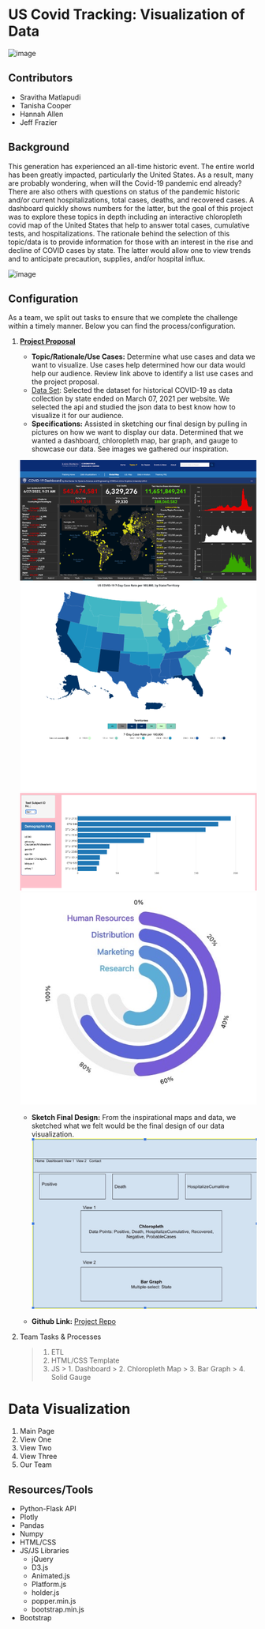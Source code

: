 # US Covid Tracking: Visualization of Data
![image](https://user-images.githubusercontent.com/99145651/176567986-d8595f34-1a78-4657-877f-0c4122dd23a0.png)

## Contributors 
- Sravitha Matlapudi
- Tanisha Cooper
- Hannah Allen
- Jeff Frazier

## Background
This generation has experienced an all-time historic event. The entire world has been greatly impacted, particularly the United States. As a result, many are probably wondering, when will the Covid-19 pandemic end already? There are also others with questions on status of the pandemic historic and/or current hospitalizations, total cases, deaths, and recovered cases. A dashboard quickly shows numbers for the latter, but the goal of this project was to explore these topics in depth including an interactive chloropleth covid map of the United States that help to answer total cases, cumulative tests, and hospitalizations. The rationale behind the selection of this topic/data is to provide information for those with an interest in the rise and decline of COVID cases by state. The latter would allow one to view trends and to anticipate precaution, supplies, and/or hospital influx.

![image](https://user-images.githubusercontent.com/99145651/178017741-bcd00d97-fb85-4895-9e14-a08452d3c581.png)


## Configuration

As a team, we split out tasks to ensure that we complete the challenge within a timely manner. Below you can find the process/configuration. 

1. **[Project Proposal](https://docs.google.com/document/d/1EkK7s-hrbfpuLD8JQimp48hNTOVaU1L6Duz4obrLrRY/edit)**
    * **Topic/Rationale/Use Cases:** Determine what use cases and data we want to visualize. Use cases help determined how our data would help our audience. Review link above to identify a list use cases and the project proposal. 
    * [Data Set](./Data/covid_data.json): Selected the dataset for historical COVID-19 as data collection by state ended on March 07, 2021 per website. We selected the api and studied the json data to best know how to visualize it for our audience.
    * **Specifications:** Assisted in sketching our final design by pulling in pictures on how we want to display our data. Determined that we wanted a dashboard, chloropleth map, bar graph, and gauge to showcase our data. See images we gathered our inspiration. 

    ![Dashboard](./getbootstrap.com/Images/dashboard_img.png)
    ![Chloropleth Map](./getbootstrap.com/Images/carousel_img_us_map.png)
    ![Bar Graph](./getbootstrap.com/Images/bar_img.png)
    ![AmChart Guage](./getbootstrap.com/Images/amChart_img.jpg)
    * **Sketch Final Design:** From the inspirational maps and data, we sketched what we felt would be the final design of our data visualization. 
    ![Final Sketch](./getbootstrap.com/Images/final_sketch.jpg)

    * **Github Link:** [Project Repo](https://github.com/sravitham/US_Covid_Tracking.git)
    
2. Team Tasks & Processes
   > 1. ETL
   > 2. HTML/CSS Template
   > 3. JS
       > 1. Dashboard
       > 2. Chloropleth Map
       > 3. Bar Graph
       > 4. Solid Gauge

# Data Visualization

1. Main Page
2. View One
3. View Two
4. View Three
5. Our Team

## Resources/Tools
* Python-Flask API
* Plotly
* Pandas
* Numpy
* HTML/CSS
* JS/JS Libraries
    - jQuery
    - D3.js
    - Animated.js
    - Platform.js
    - holder.js
    - popper.min.js
    - bootstrap.min.js
* Bootstrap




